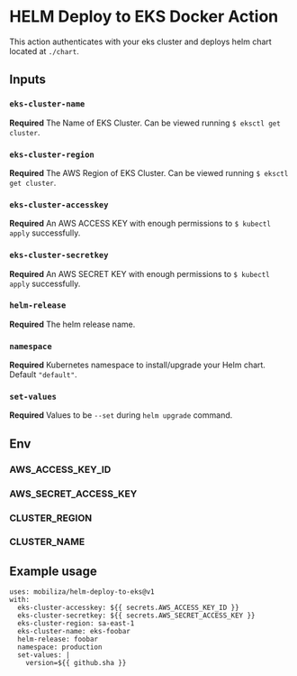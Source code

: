 # HELM Deploy to EKS Docker Action

This action authenticates with your eks cluster and deploys helm chart located at `./chart`.

## Inputs

### `eks-cluster-name`

**Required** The Name of EKS Cluster. Can be viewed running `$ eksctl get cluster`.

### `eks-cluster-region`

**Required** The AWS Region of EKS Cluster. Can be viewed running `$ eksctl get cluster`.

### `eks-cluster-accesskey`

**Required** An AWS ACCESS KEY with enough permissions to `$ kubectl apply` successfully.

### `eks-cluster-secretkey`

**Required** An AWS SECRET KEY with enough permissions to `$ kubectl apply` successfully.

### `helm-release`

**Required** The helm release name.

### `namespace`

**Required** Kubernetes namespace to install/upgrade your Helm chart. Default `"default"`.

### `set-values`

**Required** Values to be `--set` during `helm upgrade` command. 

## Env

### AWS_ACCESS_KEY_ID

### AWS_SECRET_ACCESS_KEY

### CLUSTER_REGION

### CLUSTER_NAME

## Example usage

```
uses: mobiliza/helm-deploy-to-eks@v1
with:
  eks-cluster-accesskey: ${{ secrets.AWS_ACCESS_KEY_ID }}
  eks-cluster-secretkey: ${{ secrets.AWS_SECRET_ACCESS_KEY }}
  eks-cluster-region: sa-east-1
  eks-cluster-name: eks-foobar
  helm-release: foobar
  namespace: production
  set-values: |
    version=${{ github.sha }}
```